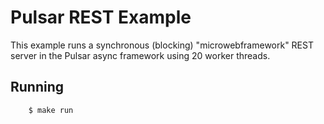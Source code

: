 # Pulsar REST Example

This example runs a synchronous (blocking) "microwebframework" REST server
in the Pulsar async framework using 20 worker threads.

## Running

```bash
    $ make run
```

